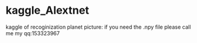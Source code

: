 # kaggle_Alextnet
kaggle of recoginization planet picture:
if you need the .npy file please call me
my qq:153323967

